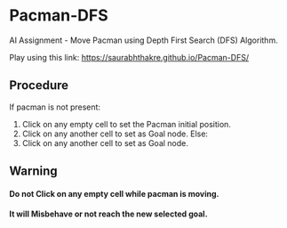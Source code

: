# Pacman-DFS
AI Assignment - Move Pacman using Depth First Search (DFS) Algorithm.

Play using this link: https://saurabhthakre.github.io/Pacman-DFS/

## Procedure
If pacman is not present:
1. Click on any empty cell to set the Pacman initial position.
2. Click on any another cell to set as Goal node.
Else:
2. Click on any another cell to set as Goal node.

## Warning
#### Do not Click on any empty cell while pacman is moving.
#### It will Misbehave or not reach the new selected goal.
